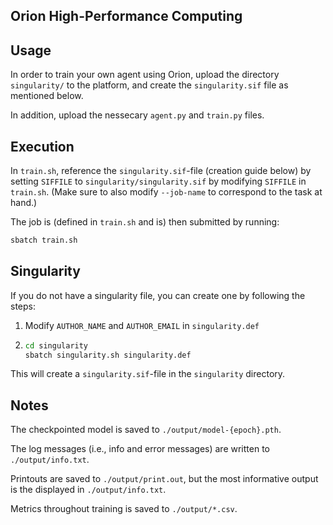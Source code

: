 Orion High-Performance Computing
--------------------------------

Usage
-----

In order to train your own agent using Orion, upload the directory `singularity/` to the 
platform, and create the `singularity.sif` file as mentioned below.

In addition, upload the nessecary `agent.py` and `train.py` files.

Execution
---------

In `train.sh`, reference the `singularity.sif`-file (creation guide below) by setting `SIFFILE` 
to `singularity/singularity.sif` by modifying `SIFFILE` in `train.sh`. (Make sure to also modify 
`--job-name` to correspond to the task at hand.)

The job is (defined in `train.sh` and is) then submitted by running:

```bash
sbatch train.sh
```

Singularity
-----------

If you do not have a singularity file, you can create one by following the steps:

1. Modify `AUTHOR_NAME` and `AUTHOR_EMAIL` in `singularity.def`

2. ```bash
   cd singularity
   sbatch singularity.sh singularity.def
   ```

This will create a `singularity.sif`-file in the `singularity` directory. 

Notes
-----

The checkpointed model is saved to `./output/model-{epoch}.pth`.

The log messages (i.e., info and error messages) are written to `./output/info.txt`.

Printouts are saved to `./output/print.out`, but the most informative output is the displayed in 
`./output/info.txt`.

Metrics throughout training is saved to `./output/*.csv`.
